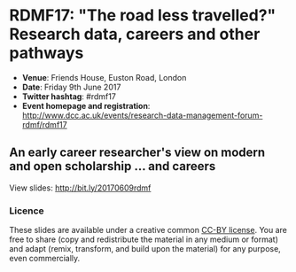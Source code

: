 # RDMF17: "The road less travelled?" Research data, careers and other pathways


* **Venue**: Friends House, Euston Road, London
* **Date**: Friday 9th June 2017
* **Twitter hashtag**: #rdmf17
* **Event homepage and registration**: http://www.dcc.ac.uk/events/research-data-management-forum-rdmf/rdmf17 

## An early career researcher's view on modern and open scholarship ... and careers 

View slides: http://bit.ly/20170609rdmf

### Licence

These slides are available under a creative common
[CC-BY license](http://creativecommons.org/licenses/by/4.0/). You are
free to share (copy and redistribute the material in any medium or
format) and adapt (remix, transform, and build upon the material) for
any purpose, even commercially.


